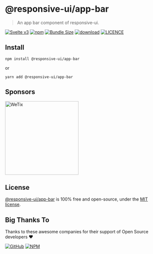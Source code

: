 # @responsive-ui/app-bar

> An app bar component of responsive-ui.

<p>

[![Svelte v3](https://img.shields.io/badge/svelte-v3-orange.svg)](https://svelte.dev)
[![npm](https://img.shields.io/npm/v/@responsive-ui/app-bar.svg)](https://www.npmjs.com/package/@responsive-ui/app-bar)
[![Bundle Size](https://badgen.net/bundlephobia/minzip/%40responsive-ui%2Fapp-bar)](https://bundlephobia.com/result?p=@responsive-ui/app-bar)
[![download](https://img.shields.io/npm/dw/@responsive-ui/app-bar.svg)](https://www.npmjs.com/package/@responsive-ui/app-bar)
[![LICENCE](https://img.shields.io/github/license/wetix/responsive-ui)](https://github.com/wetix/responsive-ui/blob/master/LICENSE)

</p>

## Install

```console
npm install @responsive-ui/app-bar
```

or

```console
yarn add @responsive-ui/app-bar
```

## Sponsors

<img src="https://asset.wetix.my/images/logo/wetix.png" alt="WeTix" width="240px">

## License

[@responsive-ui/app-bar](https://github.com/wetix/responsive-ui/tree/master/components/app-bar) is 100% free and open-source, under the [MIT license](https://github.com/wetix/responsive-ui/blob/master/LICENSE).

## Big Thanks To

Thanks to these awesome companies for their support of Open Source developers ❤

[![GitHub](https://jstools.dev/img/badges/github.svg)](https://github.com/open-source)
[![NPM](https://jstools.dev/img/badges/npm.svg)](https://www.npmjs.com/)
